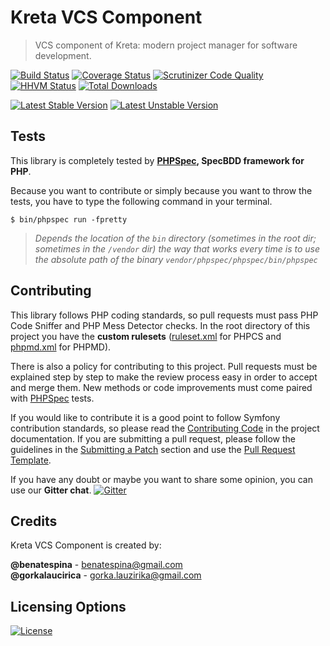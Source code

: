 # Kreta VCS Component
> VCS component of Kreta: modern project manager for software development.

[![Build Status](https://travis-ci.org/kreta-io/VCS.svg?branch=master)](https://travis-ci.org/kreta-io/VCS)
[![Coverage Status](https://img.shields.io/coveralls/kreta-io/VCS.svg)](https://coveralls.io/r/kreta-io/VCS)
[![Scrutinizer Code Quality](https://scrutinizer-ci.com/g/kreta-io/VCS/badges/quality-sVCS.png?b=master)](https://scrutinizer-ci.com/g/kreta-io/VCS/?branch=master)
[![HHVM Status](http://hhvm.h4cc.de/badge/kreta/VCS.svg)](http://hhvm.h4cc.de/package/kreta/VCS)
[![Total Downloads](https://poser.pugx.org/kreta/VCS/downloads.svg)](https://packagist.org/packages/kreta/VCS)

[![Latest Stable Version](https://poser.pugx.org/kreta/VCS/v/stable.svg)](https://packagist.org/packages/kreta/VCS)
[![Latest Unstable Version](https://poser.pugx.org/kreta/VCS/v/unstable.svg)](https://packagist.org/packages/kreta/VCS)

Tests
-----

This library is completely tested by **[PHPSpec][1], SpecBDD framework for PHP**.

Because you want to contribute or simply because you want to throw the tests, you have to type the following command
in your terminal.

    $ bin/phpspec run -fpretty

>*Depends the location of the `bin` directory (sometimes in the root dir; sometimes in the `/vendor` dir) the way that
works every time is to use the absolute path of the binary `vendor/phpspec/phpspec/bin/phpspec`*

Contributing
------------

This library follows PHP coding standards, so pull requests must pass PHP Code Sniffer and PHP Mess Detector
checks. In the root directory of this project you have the **custom rulesets** ([ruleset.xml]() for PHPCS and
[phpmd.xml]() for PHPMD).

There is also a policy for contributing to this project. Pull requests must
be explained step by step to make the review process easy in order to
accept and merge them. New methods or code improvements must come paired with [PHPSpec][1] tests.

If you would like to contribute it is a good point to follow Symfony contribution standards,
so please read the [Contributing Code][2] in the project
documentation. If you are submitting a pull request, please follow the guidelines
in the [Submitting a Patch][3] section and use the [Pull Request Template][4].

If you have any doubt or maybe you want to share some opinion, you can use our **Gitter chat**.
[![Gitter](https://badges.gitter.im/Join%20Chat.svg)](https://gitter.im/kreta-io/kreta?utm_source=badge&utm_medium=badge&utm_campaign=pr-badge&utm_content=badge)

[1]: http://www.phpspec.net/
[2]: http://symfony.com/doc/current/contributing/code/index.html
[3]: http://symfony.com/doc/current/contributing/code/patches.html#check-list
[4]: http://symfony.com/doc/current/contributing/code/patches.html#make-a-pull-request

Credits
-------
Kreta VCS Component is created by:
>
**@benatespina** - [benatespina@gmail.com](mailto:benatespina@gmail.com)<br/>
**@gorkalaucirica** - [gorka.lauzirika@gmail.com](mailto:gorka.lauzirika@gmail.com)

Licensing Options
-----------------
[![License](https://poser.pugx.org/kreta/Notification/license.svg)](https://github.com/kreta-io/kreta/blob/master/LICENSE)
